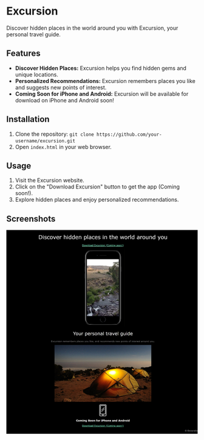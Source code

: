 # Excursion

Discover hidden places in the world around you with Excursion, your personal travel guide.

## Features

- **Discover Hidden Places:** Excursion helps you find hidden gems and unique locations.
- **Personalized Recommendations:** Excursion remembers places you like and suggests new points of interest.
- **Coming Soon for iPhone and Android:** Excursion will be available for download on iPhone and Android soon!

## Installation

1. Clone the repository: `git clone https://github.com/your-username/excursion.git`
2. Open `index.html` in your web browser.

## Usage

1. Visit the Excursion website.
2. Click on the "Download Excursion" button to get the app (Coming soon!).
3. Explore hidden places and enjoy personalized recommendations.

## Screenshots

![Excursion](resources/images/screenshot.jpeg)
